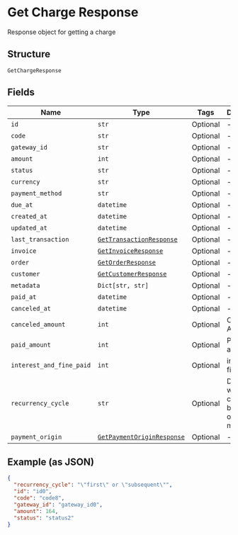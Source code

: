 
# Get Charge Response

Response object for getting a charge

## Structure

`GetChargeResponse`

## Fields

| Name | Type | Tags | Description |
|  --- | --- | --- | --- |
| `id` | `str` | Optional | - |
| `code` | `str` | Optional | - |
| `gateway_id` | `str` | Optional | - |
| `amount` | `int` | Optional | - |
| `status` | `str` | Optional | - |
| `currency` | `str` | Optional | - |
| `payment_method` | `str` | Optional | - |
| `due_at` | `datetime` | Optional | - |
| `created_at` | `datetime` | Optional | - |
| `updated_at` | `datetime` | Optional | - |
| `last_transaction` | [`GetTransactionResponse`](../../doc/models/get-transaction-response.md) | Optional | - |
| `invoice` | [`GetInvoiceResponse`](../../doc/models/get-invoice-response.md) | Optional | - |
| `order` | [`GetOrderResponse`](../../doc/models/get-order-response.md) | Optional | - |
| `customer` | [`GetCustomerResponse`](../../doc/models/get-customer-response.md) | Optional | - |
| `metadata` | `Dict[str, str]` | Optional | - |
| `paid_at` | `datetime` | Optional | - |
| `canceled_at` | `datetime` | Optional | - |
| `canceled_amount` | `int` | Optional | Canceled Amount |
| `paid_amount` | `int` | Optional | Paid amount |
| `interest_and_fine_paid` | `int` | Optional | interest and fine paid |
| `recurrency_cycle` | `str` | Optional | Defines whether the card has been used one or more times. |
| `payment_origin` | [`GetPaymentOriginResponse`](../../doc/models/get-payment-origin-response.md) | Optional | - |

## Example (as JSON)

```json
{
  "recurrency_cycle": "\"first\" or \"subsequent\"",
  "id": "id0",
  "code": "code8",
  "gateway_id": "gateway_id0",
  "amount": 164,
  "status": "status2"
}
```

